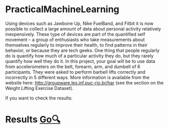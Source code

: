PracticalMachineLearning
========================

Using devices such as Jawbone Up, Nike FuelBand, and Fitbit it is now possible to collect a large amount of data
about personal activity relatively inexpensively.
These type of devices are part of the quantified self movement – a group of enthusiasts
who take measurements about themselves regularly to improve their health, to find patterns in their behavior,
or because they are tech geeks. One thing that people regularly do is quantify how much of a particular activity they do,
but they rarely quantify how well they do it.
In this project, your goal will be to use data from accelerometers on the belt, forearm, arm, and dumbell of 6
participants. They were asked to perform barbell lifts correctly and incorrectly in 5 different ways.
More information is available from the website here: http://groupware.les.inf.puc-rio.br/har 
(see the section on the Weight Lifting Exercise Dataset). 

If you want to check the results:

# Results [Go:mag:](https://github.com/xaviBCeloNa/PracticalMachineLearning/blob/master/predictExRMarkdown.md)
